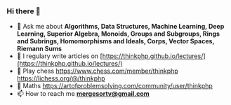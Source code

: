 ### Hi there 👋

- 💬 Ask me about **Algorithms, Data Structures, Machine Learning, Deep Learning, Superior Algebra, Monoids, Groups and Subgroups, Rings and Subrings, Homomorphisms and Ideals, Corps, Vector Spaces, Riemann Sums**
- 📝 I regulary write articles on [https://thinkphp.github.io/lectures/](https://thinkphp.github.io/lectures/)
- 🌱 Play chess https://www.chess.com/member/thinkphp https://lichess.org/@/thinkphp
- 🌱 Maths https://artofproblemsolving.com/community/user/thinkphp
- 📫 How to reach me **mergesortv@gmail.com**

<!--
**thinkphp/thinkphp** is a ✨ _special_ ✨ repository because its `README.md` (this file) appears on your GitHub profile.

Here are some ideas to get you started:

- 🔭 I’m currently working on ...
- 🌱 I’m currently learning ...
- 👯 I’m looking to collaborate on ...
- 🤔 I’m looking for help with ...
- 💬 Ask me about ...
- 📫 How to reach me: ...
- 😄 Pronouns: ...
- ⚡ Fun fact: ...
-->
